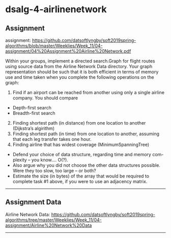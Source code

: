 # dsalg-4-airlinenetwork

## Assignment
assignment: https://github.com/datsoftlyngby/soft2019spring-algorithms/blob/master/Weeklies/Week_11/04-assignment/04%20Assignment%20Airline%20Network.pdf

Within your groups, implement a directed search.Graph for flight routes using source data from the Airline Network Data directory.
Your graph representation should be such that it is both efficient in terms of memory use and time taken when you complete the following operations on the graph:
1. Find if an airport can be reached from another using only a single airline company. You should compare
- Depth-first search
- Breadth-first search
2. Finding shortest path (in distance) from one location to another (Dijkstra’s algirithm)
3. Finding shortest path (in time) from one location to another, assuming that each leg transfer takes one hour.
4. Finding airline that has widest coverage (MinimumSpanningTree)

- Defend your choice of data structure, regarding time and memory com-
plexity – you know.... O(?).
- Also argue why you did not choose the other data structures possible.
Were they too slow, too large – or both?
- Estimate the size (in bytes) of the array that would be required to complete task #1 above, if you were to use an adjacency matrix.

----

## Assignment Data
Airline Network Data: https://github.com/datsoftlyngby/soft2019spring-algorithms/tree/master/Weeklies/Week_11/04-assignment/Airline%20Network%20Data

-----

